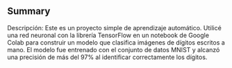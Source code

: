 ## Summary
Descripción: Este es un proyecto simple de aprendizaje automático. Utilicé una red neuronal con la librería TensorFlow en un notebook de Google Colab para construir un modelo que clasifica imágenes de dígitos escritos a mano. El modelo fue entrenado con el conjunto de datos MNIST y alcanzó una precisión de más del 97% al identificar correctamente los dígitos.
